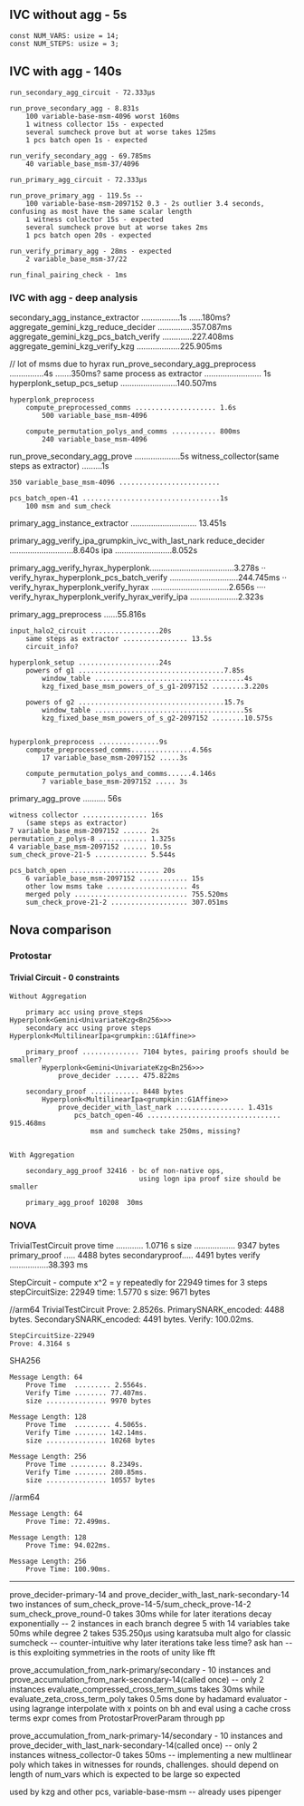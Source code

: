 ## IVC without agg - 5s
    const NUM_VARS: usize = 14;
    const NUM_STEPS: usize = 3;
    
## IVC with agg - 140s

    run_secondary_agg_circuit - 72.333µs

    run_prove_secondary_agg - 8.831s
        100 variable-base-msm-4096 worst 160ms
        1 witness collector 15s - expected
        several sumcheck prove but at worse takes 125ms
        1 pcs batch open 1s - expected
        
    run_verify_secondary_agg - 69.785ms
        40 variable_base_msm-37/4096 

    run_primary_agg_circuit - 72.333µs

    run_prove_primary_agg - 119.5s -- 
        100 variable-base-msm-2097152 0.3 - 2s outlier 3.4 seconds, confusing as most have the same scalar length
        1 witness collector 15s - expected
        several sumcheck prove but at worse takes 2ms
        1 pcs batch open 20s - expected

    run_verify_primary_agg - 28ms - expected
        2 variable_base_msm-37/22  

    run_final_pairing_check - 1ms 


        

### IVC with agg - deep analysis

secondary_agg_instance_extractor .................1s                             ......180ms?
    aggregate_gemini_kzg_reduce_decider ...............357.087ms
    aggregate_gemini_kzg_pcs_batch_verify .............227.408ms
    aggregate_gemini_kzg_verify_kzg ...................225.905ms

// lot of msms due to hyrax
run_prove_secondary_agg_preprocess ...............4s                              .......350ms?
    same process as extractor ......................... 1s
    hyperplonk_setup_pcs_setup .........................140.507ms

    hyperplonk_preprocess
        compute_preprocessed_comms .................... 1.6s
            500 variable_base_msm-4096 
        
        compute_permutation_polys_and_comms ........... 800ms
            240 variable_base_msm-4096  


run_prove_secondary_agg_prove ....................5s
    witness_collector(same steps as extractor) .........1s

    350 variable_base_msm-4096 .........................

    pcs_batch_open-41 ..................................1s
        100 msm and sum_check

    

primary_agg_instance_extractor ............................. 13.451s

   primary_agg_verify_ipa_grumpkin_ivc_with_last_nark
        reduce_decider ............................8.640s
            ipa .........................8.052s

   primary_agg_verify_hyrax_hyperplonk.....................................3.278s
··   verify_hyrax_hyperplonk_pcs_batch_verify ..............................244.745ms
··     verify_hyrax_hyperplonk_verify_hyrax ..................................2.656s
····     verify_hyrax_hyperplonk_verify_hyrax_verify_ipa .....................2.323s


primary_agg_preprocess ......55.816s

    input_halo2_circuit .................20s
        same steps as extractor ................ 13.5s
        circuit_info?

    hyperplonk_setup ....................24s
        powers of g1 ....................................7.85s
            window_table .....................................4s
            kzg_fixed_base_msm_powers_of_s_g1-2097152 ........3.220s

        powers of g2 ....................................15.7s
            window_table .....................................5s
            kzg_fixed_base_msm_powers_of_s_g2-2097152 ........10.575s

        
    hyperplonk_preprocess ...............9s
        compute_preprocessed_comms...............4.56s
            17 variable_base_msm-2097152 .....3s

        compute_permutation_polys_and_comms......4.146s
            7 variable_base_msm-2097152 ..... 3s


primary_agg_prove .......... 56s

    witness collector ................ 16s  
        (same steps as extractor)
    7 variable_base_msm-2097152 ...... 2s
    permutation_z_polys-8 ............ 1.325s
    4 variable_base_msm-2097152 ...... 10.5s
    sum_check_prove-21-5 ............. 5.544s

    pcs_batch_open ...................... 20s
        6 variable_base_msm-2097152 ............ 15s 
        other low msms take .................... 4s
        merged poly ............................ 755.520ms
        sum_check_prove-21-2 ................... 307.051ms



## Nova comparison


### Protostar 
#### Trivial Circuit - 0 constraints

    Without Aggregation

        primary acc using prove_steps Hyperplonk<Gemini<UnivariateKzg<Bn256>>>
        secondary acc using prove steps Hyperplonk<MultilinearIpa<grumpkin::G1Affine>>

        primary_proof .............. 7104 bytes, pairing proofs should be smaller?
            Hyperplonk<Gemini<UnivariateKzg<Bn256>>> 
                prove_decider ...... 475.822ms

        secondary_proof ............ 8448 bytes
            Hyperplonk<MultilinearIpa<grumpkin::G1Affine>>
                prove_decider_with_last_nark ................. 1.431s
                    pcs_batch_open-46 ................................. 915.468ms
                        msm and sumcheck take 250ms, missing?


    With Aggregation 

        secondary_agg_proof 32416 - bc of non-native ops, 
                                    using logn ipa proof size should be smaller
                                    
        primary_agg_proof 10208  30ms

    

### NOVA 

TrivialTestCircuit
    prove time ............ 1.0716 s
    size .................. 9347 bytes
        primary_proof ..... 4488 bytes
        secondaryproof..... 4491 bytes
    verify .................38.393 ms

StepCircuit - compute x^2 = y repeatedly for 22949 times for 3 steps
    stepCircuitSize:    22949
    time:              1.5770 s 
    size:             9671 bytes 

//arm64 
TrivialTestCircuit
    Prove: 2.8526s.
    PrimarySNARK_encoded: 4488 bytes.
    SecondarySNARK_encoded: 4491 bytes.
    Verify: 100.02ms. 

    StepCircuitSize-22949
    Prove: 4.3164 s


                      


SHA256

    Message Length: 64
        Prove Time  ......... 2.5564s.
        Verify Time ........ 77.407ms.
        size ............... 9970 bytes

    Message Length: 128
        Prove Time  ......... 4.5065s.
        Verify Time ........ 142.14ms.
        size ............... 10268 bytes

    Message Length: 256
        Prove Time ......... 8.2349s.
        Verify Time ........ 280.85ms.
        size ............... 10557 bytes


//arm64

    Message Length: 64
        Prove Time: 72.499ms.

    Message Length: 128
        Prove Time: 94.022ms.

    Message Length: 256
        Prove Time: 100.90ms.




------
prove_decider-primary-14 and prove_decider_with_last_nark-secondary-14
    two instances of sum_check_prove-14-5/sum_check_prove-14-2
        sum_check_prove_round-0 takes 30ms while for later iterations decay exponentially -- 2 instances in each branch
        degree 5 with 14 variables take 50ms while degree 2 takes 535.250µs
        using karatsuba mult algo for classic sumcheck -- 
        counter-intuitive why later iterations take less time? ask han -- is this exploiting symmetries in the roots of unity like fft

prove_accumulation_from_nark-primary/secondary - 10 instances and prove_accumulation_from_nark-secondary-14(called once) 
-- only 2 instances
    evaluate_compressed_cross_term_sums takes 30ms while evaluate_zeta_cross_term_poly takes 0.5ms 
    done by hadamard evaluator - using lagrange interpolate with x points on bh and eval using a cache
    cross terms expr comes from ProtostarProverParam through pp

prove_accumulation_from_nark-primary-14/secondary - 10 instances and prove_decider_with_last_nark-secondary-14(called once) -- only 2 instances
    witness_collector-0 takes 50ms -- implementing a new multlinear poly which takes in witnesses for rounds, challenges. should depend on length of num_vars which is expected to be large so expected 

used by kzg and other pcs, variable-base-msm -- already uses pipenger 